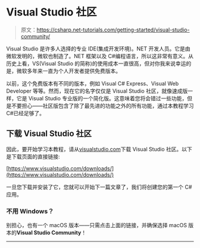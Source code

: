 # Visual Studio 社区

> 原文：<https://csharp.net-tutorials.com/getting-started/visual-studio-community/>

Visual Studio 是许多人选择的专业 IDE(集成开发环境)。NET 开发人员。它是由微软发明的，微软也制造了。NET 框架以及 C#编程语言，所以这非常有意义。从历史上看，VS(Visual Studio 的简称)的使用成本一直很高，但对你我来说幸运的是，微软多年来一直为个人开发者提供免费版本。

以前，这个免费版本有不同的版本，例如 Visual C# Express、Visual Web Developer 等等。然而，现在它的名字仅仅是 Visual Studio 社区，就像速成版一样，它是 Visual Studio 专业版的一个简化版。这意味着您将会错过一些功能，但是不要担心——社区版包含了除了最先进的功能之外的所有功能，通过本教程学习 C#已经足够了。

## 下载 Visual Studio 社区

因此，要开始学习本教程，请从[visualstudio.com](https://www.visualstudio.com/)下载 Visual Studio 社区。以下是下载页面的直接链接:

[https://www.visualstudio.com/downloads/](https://www.visualstudio.com/downloads/)

一旦您下载并安装了它，您就可以开始下一篇文章了，我们将创建您的第一个 C#应用。

<input type="hidden" name="IL_IN_ARTICLE">

### 不用 Windows？

别担心，也有一个 macOS 版本——只需点击上面的链接，并确保选择 macOS 版本的**Visual Studio Community**！

* * *